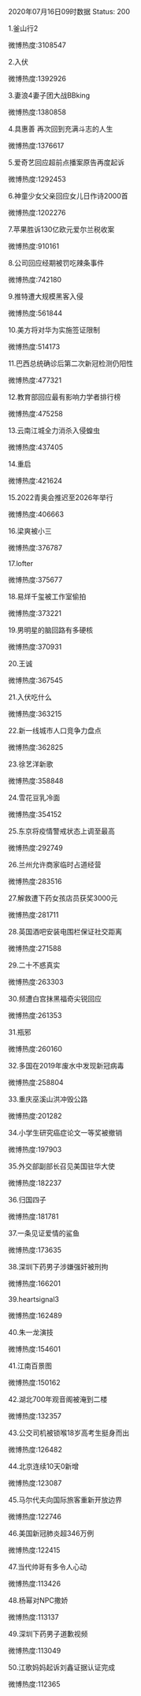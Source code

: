 2020年07月16日09时数据
Status: 200

1.釜山行2

微博热度:3108547

2.入伏

微博热度:1392926

3.妻浪4妻子团大战BBking

微博热度:1380858

4.具惠善 再次回到充满斗志的人生

微博热度:1376617

5.爱奇艺回应超前点播案原告再度起诉

微博热度:1292453

6.神童少女父亲回应女儿日作诗2000首

微博热度:1202276

7.苹果胜诉130亿欧元爱尔兰税收案

微博热度:910161

8.公司回应经期被罚吃辣条事件

微博热度:742180

9.推特遭大规模黑客入侵

微博热度:561844

10.美方将对华为实施签证限制

微博热度:514173

11.巴西总统确诊后第二次新冠检测仍阳性

微博热度:477321

12.教育部回应最有影响力学者排行榜

微博热度:475258

13.云南江城全力消杀入侵蝗虫

微博热度:437405

14.重启

微博热度:421624

15.2022青奥会推迟至2026年举行

微博热度:406663

16.梁爽被小三

微博热度:376787

17.lofter

微博热度:375677

18.易烊千玺被工作室偷拍

微博热度:373221

19.男明星的脑回路有多硬核

微博热度:370931

20.王诚

微博热度:367545

21.入伏吃什么

微博热度:363215

22.新一线城市人口竞争力盘点

微博热度:362825

23.徐艺洋新歌

微博热度:358848

24.雪花豆乳冷面

微博热度:354152

25.东京将疫情警戒状态上调至最高

微博热度:292749

26.兰州允许商家临时占道经营

微博热度:283516

27.解救遭下药女孩店员获奖3000元

微博热度:281711

28.英国酒吧安装电围栏保证社交距离

微博热度:271588

29.二十不惑真实

微博热度:263303

30.频遭白宫抹黑福奇尖锐回应

微博热度:261353

31.瓶邪

微博热度:260160

32.多国在2019年废水中发现新冠病毒

微博热度:258804

33.重庆巫溪山洪冲毁公路

微博热度:201282

34.小学生研究癌症论文一等奖被撤销

微博热度:197903

35.外交部副部长召见美国驻华大使

微博热度:182237

36.归国四子

微博热度:181781

37.一条见证爱情的鲨鱼

微博热度:173635

38.深圳下药男子涉嫌强奸被刑拘

微博热度:166201

39.heartsignal3

微博热度:162489

40.朱一龙演技

微博热度:154601

41.江南百景图

微博热度:150162

42.湖北700年观音阁被淹到二楼

微博热度:132357

43.公交司机被锁喉18岁高考生挺身而出

微博热度:126482

44.北京连续10天0新增

微博热度:123087

45.马尔代夫向国际旅客重新开放边界

微博热度:122746

46.美国新冠肺炎超346万例

微博热度:122415

47.当代帅哥有多令人心动

微博热度:113426

48.杨幂对NPC撒娇

微博热度:113137

49.深圳下药男子道歉视频

微博热度:113049

50.江歌妈妈起诉刘鑫证据认证完成

微博热度:112365

